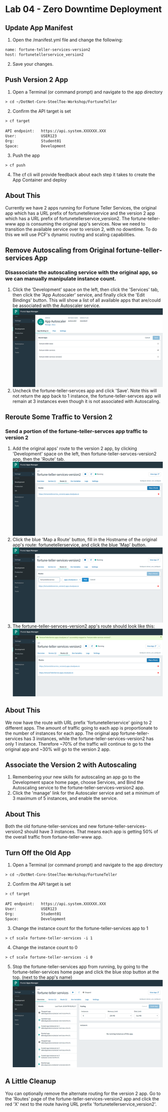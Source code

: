 [appManagerFTServiceHome]: img/appManagerFTServiceHome.png " "
[appManagerFtServiceRoute]: img/appManagerFtServiceRoute.png " "
[appManagerAutoScaleBoundApps]: img/appManagerAutoScaleBoundApps.png " "
[appManagerFTServiceV2Route]: img/appManagerFTServiceV2Route.png " "
[appManagerFTServiceV2AddRoute]: img/appManagerFTServiceV2AddRoute.png " "
[appManagerFTServiceV2RouteNew]: img/appManagerFTServiceV2RouteNew.png " "
[appManagerFTServiceV2Home]: img/appManagerFTServiceV2Home.png " "
[appManagerFtServiceStopped]: img/appManagerFtServiceStopped.png " "

# Lab 04 - Zero Downtime Deployment

## Update App Manifest
1. Open the /manifest.yml file and change the following:
```
name: fortune-teller-services-version2
host: fortunetellerservice_version2
```
2. Save your changes.

## Push Version 2 App
1. Open a Terminal (or command prompt) and navigate to the app directory
```
> cd ~/DotNet-Core-SteelToe-Workshop/FortuneTeller
```
2. Confirm the API target is set
```
> cf target

API endpoint:   https://api.system.XXXXXX.XXX
User:           USER123
Org:            Student01
Space:          Development
```
3. Push the app
```
> cf push
```
4. The cf cli will provide feedback about each step it takes to create the App Container and deploy

## About This
Currently we have 2 apps running for Fortune Teller Services, the original app which has a URL prefix of fortunetellerservice and the version 2 app which has a URL prefix of fortunetellerservice_version2. The fortune-teller-www app is consuming the original app's services. Now we need to transition the available service over to version 2, with no downtime. To do this we will use PCF's dynamic routing and scaling capabilities.

## Remove Autoscaling from Original fortune-teller-services App
### Disassociate the autoscaling service with the original app, so we can manually manipulate instance count.
1. Click the 'Development' space on the left, then click the 'Services' tab, then click the 'App Autoscaler' service, and finally click the 'Edit Bindings' button. This will show a list of all available apps that are/could be associated with the Autoscaler service.
![alt text][appManagerAutoScaleBoundApps]
2. Uncheck the fortune-teller-servces app and click 'Save'. Note this will not return the app back to 1 instance, the fortune-teller-servces app will remain at 3 instances even though it is not associated with Autoscaling.

## Reroute Some Traffic to Version 2
### Send a portion of the fortune-teller-servces app traffic to version 2
1. Add the original apps' route to the version 2 app, by clicking 'Development' space on the left, then fortune-teller-servces-version2 app, then the 'Route' tab.
![alt text][appManagerFTServiceV2Route]
2. Click the blue 'Map a Route' button, fill in the Hostname of the original app's route: fortunetellerservice, and click the blue 'Map' button.
![alt text][appManagerFTServiceV2AddRoute]
3. The fortune-teller-servces-version2 app's route should look like this:
![alt text][appManagerFTServiceV2RouteNew]

## About This
We now have the route with URL prefix 'fortunetellerservice' going to 2 different apps. The amount of traffic going to each app is proportionate to the number of instances for each app. The original app fortune-teller-services has 3 instances, while the fortune-teller-services-version2 has only 1 instance. Therefore ~70% of the traffic will continue to go to the original app and ~30% will go to the version 2 app.

## Associate the Version 2 with Autoscaling
1. Remembering your new skills for autoscaling an app go to the Development space home page, choose Services, and Bind the Autoscaling service to the fortune-teller-services-version2 app.
2. Click the 'manage' link for the Autoscaler service and set a minimum of 3 maximum of 5 instances, and enable the service.

## About This
Both the old fortune-teller-services and new fortune-teller-services-version2 should have 3 instances. That means each app is getting 50% of the overall traffic from fortune-teller-www app.

## Turn Off the Old App
1. Open a Terminal (or command prompt) and navigate to the app directory
```
> cd ~/DotNet-Core-SteelToe-Workshop/FortuneTeller
```
2. Confirm the API target is set
```
> cf target

API endpoint:   https://api.system.XXXXXX.XXX
User:           USER123
Org:            Student01
Space:          Development
```
3. Change the instance count for the fortune-teller-services app to 1
```
> cf scale fortune-teller-services -i 1
```
4. Change the instance count to 0
```
> cf scale fortune-teller-services -i 0
```
5. Stop the fortune-teller-services app from running, by going to the fortune-teller-services home page and click the blue stop button at the top. (next to the app's name)
![alt text][appManagerFtServiceStopped]

## A Little Cleanup
You can optionally remove the alternate routing for the version 2 app. Go to the 'Routes' page of the fortune-teller-services-version2 app and click the red 'X' next to the route having URL prefix 'fortunetellerservice_version2'.